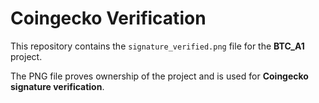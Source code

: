 # Coingecko Verification

This repository contains the `signature_verified.png` file for the **BTC_A1** project.

The PNG file proves ownership of the project and is used for **Coingecko signature verification**.
